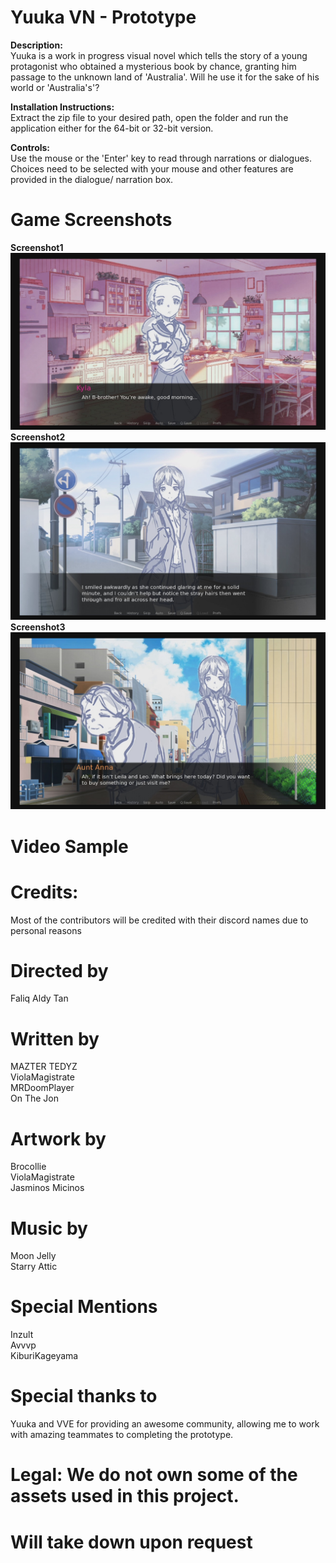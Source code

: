 # Yuuka VN - Prototype
<b>Description:</b></br>
Yuuka is a work in progress visual novel which tells the story of a young protagonist who obtained a mysterious book by 
chance, granting him passage to the unknown land of 'Australia'. Will he use it for the sake of his world or 'Australia's'?

<b>Installation Instructions:</b></br>
Extract the zip file to your desired path, open the folder and run the application either for the 64-bit or 32-bit version.

<b>Controls:</b></br>
Use the mouse or the 'Enter' key to read through narrations or dialogues. Choices need to be selected with your mouse and
other features are provided in the dialogue/ narration box.

# Game Screenshots
<b>Screenshot1</b></br>
![Screenshot1](Image56.jpg)</br>
<b>Screenshot2</b></br>
![Screenshot2](Image57.jpg)</br>
<b>Screenshot3</b></br>
![Screenshot3](Image58.jpg)</br>

# Video Sample

# Credits:
Most of the contributors will be credited with their discord names due to personal reasons

# Directed by 
Faliq Aldy Tan

# Written by
MAZTER TEDYZ</br>
ViolaMagistrate</br>
MRDoomPlayer</br>
On The Jon

# Artwork by
Brocollie</br>
ViolaMagistrate</br>
Jasminos Micinos

# Music by
Moon Jelly</br>
Starry Attic

# Special Mentions
Inzult</br>
Avvvp</br>
KiburiKageyama

# Special thanks to
Yuuka and VVE for providing an awesome community, allowing me to work with amazing teammates to completing the prototype.

# Legal: We do not own some of the assets used in this project.
# Will take down upon request
